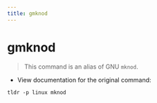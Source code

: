 ```yaml
---
title: gmknod
---
```

# gmknod

> This command is an alias of GNU `mknod`.

- View documentation for the original command:

`tldr -p linux mknod`
